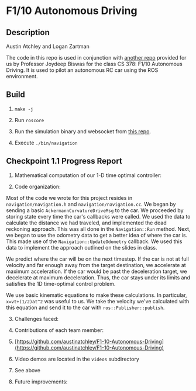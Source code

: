 # F1/10 Autonomous Driving

## Description
Austin Atchley and Logan Zartman

The code in this repo is used in conjunction with [another repo](https://github.com/ut-amrl/f1tenth_course) provided for us by Professor Joydeep Biswas for the class CS 378: F1/10 Autonomous Driving. It is used to pilot an autonomous RC car using the ROS environment.

## Build
1. `make -j`

2. Run `roscore`

3. Run the simulation binary and websocket from [this repo](https://github.com/ut-amrl/cs378_starter).

2. Execute `./bin/navigation`

## Checkpoint 1.1 Progress Report
1. Mathematical computation of our 1-D time optimal controller:

2. Code organization:

Most of the code we wrote for this project resides in `navigation/navigation.h` and `navigation/navigation.cc`. We began by sending a basic `AckermannCurvatureDriveMsg` to the car. We proceeded by storing state every time the car's callbacks were called. We used the data to calculate the distance we had traveled, and implemented the dead reckoning approach. This was all done in the `Navigation::Run` method. Next, we began to use the odometry data to get a better idea of where the car is. This made use of the `Navigation::UpdateOdometry` callback. We used this data to implement the approach outlined on the slides in class.

We predict where the car will be on the next timestep. If the car is not at full velocity and far enough away from the target destination, we accelerate at maximum acceleration. If the car would be past the deceleration target, we decelerate at maximum deceleration. Thus, the car stays under its limits and satisfies the 1D time-optimal control problem.

We use basic kinematic equations to make these calculations. In particular, `x=vt+(1/2)at^2` was useful to us. We take the velocity we've calculated with this equation and send it to the car with `ros::Publisher::publish`.

3. Challenges faced:

4. Contributions of each team member:

5. [https://github.com/austinatchley/F1-10-Autonomous-Driving](https://github.com/austinatchley/F1-10-Autonomous-Driving)

6. Video demos are located in the `videos` subdirectory

7. See above

8. Future improvements:
